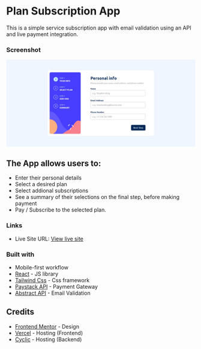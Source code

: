 # Plan Subscription App

This is a simple service subscription app with email validation using an API and live payment integration.

### Screenshot

![](./public/screenshot.jpeg)

## The App allows users to:

- Enter their personal details
- Select a desired plan
- Select addional subscriptions 
- See a summary of their selections on the final step, before making payment
- Pay / Subscribe to the selected plan.


### Links

- Live Site URL: [View live site](https://plan-subscription.vercel.app)

### Built with

- Mobile-first workflow
- [React](https://reactjs.org/) - JS library
- [Tailwind Css](https://tailwindcss.com/) - Css framework
- [Paystack API](https://paystack.com/developers) - Payment Gateway
- [Abstract API](https://www.abstractapi.com/api/email-verification-validation-api) - Email Validation

## Credits

- [Frontend Mentor](https://www.frontendmentor.io/challenges/multistep-form-YVAnSdqQBJ) - Design
- [Vercel](https://vercel.com) - Hosting (Frontend)
- [Cyclic](https://cyclic.sh) - Hosting (Backend)
